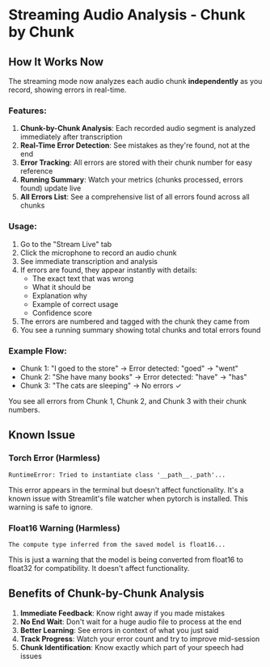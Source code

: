 # Streaming Audio Analysis - Chunk by Chunk

## How It Works Now

The streaming mode now analyzes each audio chunk **independently** as you record, showing errors in real-time.

### Features:
1. **Chunk-by-Chunk Analysis**: Each recorded audio segment is analyzed immediately after transcription
2. **Real-Time Error Detection**: See mistakes as they're found, not at the end
3. **Error Tracking**: All errors are stored with their chunk number for easy reference
4. **Running Summary**: Watch your metrics (chunks processed, errors found) update live
5. **All Errors List**: See a comprehensive list of all errors found across all chunks

### Usage:
1. Go to the "Stream Live" tab
2. Click the microphone to record an audio chunk
3. See immediate transcription and analysis
4. If errors are found, they appear instantly with details:
   - The exact text that was wrong
   - What it should be
   - Explanation why
   - Example of correct usage
   - Confidence score
5. The errors are numbered and tagged with the chunk they came from
6. You see a running summary showing total chunks and total errors found

### Example Flow:
- Chunk 1: "I goed to the store" → Error detected: "goed" → "went"
- Chunk 2: "She have many books" → Error detected: "have" → "has"  
- Chunk 3: "The cats are sleeping" → No errors ✓

You see all errors from Chunk 1, Chunk 2, and Chunk 3 with their chunk numbers.

## Known Issue

### Torch Error (Harmless)
```
RuntimeError: Tried to instantiate class '__path__._path'...
```

This error appears in the terminal but doesn't affect functionality. It's a known issue with Streamlit's file watcher when pytorch is installed. This warning is safe to ignore.

### Float16 Warning (Harmless)
```
The compute type inferred from the saved model is float16...
```

This is just a warning that the model is being converted from float16 to float32 for compatibility. It doesn't affect functionality.

## Benefits of Chunk-by-Chunk Analysis

1. **Immediate Feedback**: Know right away if you made mistakes
2. **No End Wait**: Don't wait for a huge audio file to process at the end
3. **Better Learning**: See errors in context of what you just said
4. **Track Progress**: Watch your error count and try to improve mid-session
5. **Chunk Identification**: Know exactly which part of your speech had issues

